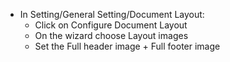 - In Setting/General Setting/Document Layout:
  - Click on Configure Document Layout
  - On the wizard choose Layout images
  - Set the Full header image + Full footer image
